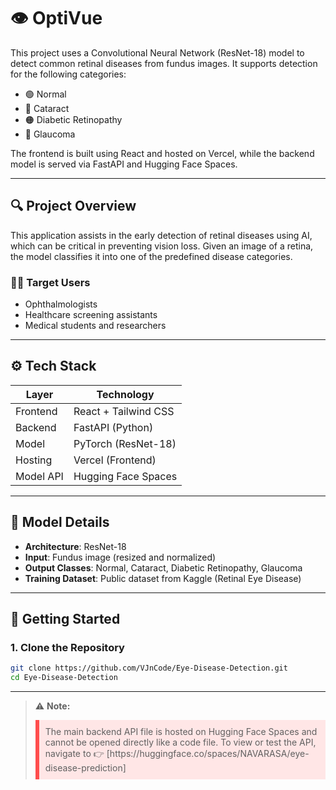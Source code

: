 # 👁️ OptiVue 

This project uses a Convolutional Neural Network (ResNet-18) model to detect common retinal diseases from fundus images. It supports detection for the following categories:

- 🟢 Normal
- 🔴 Cataract
- 🟠 Diabetic Retinopathy
- 🔵 Glaucoma

The frontend is built using React and hosted on Vercel, while the backend model is served via FastAPI and Hugging Face Spaces.

---

## 🔍 Project Overview

This application assists in the early detection of retinal diseases using AI, which can be critical in preventing vision loss. Given an image of a retina, the model classifies it into one of the predefined disease categories.

### 👨‍⚕️ Target Users
- Ophthalmologists
- Healthcare screening assistants
- Medical students and researchers

---

## ⚙️ Tech Stack

| Layer     | Technology              |
|-----------|-------------------------|
| Frontend  | React + Tailwind CSS    |
| Backend   | FastAPI (Python)        |
| Model     | PyTorch (ResNet-18)     |
| Hosting   | Vercel (Frontend)       |
| Model API | Hugging Face Spaces     |

---

## 🧠 Model Details

- **Architecture**: ResNet-18
- **Input**: Fundus image (resized and normalized)
- **Output Classes**: Normal, Cataract, Diabetic Retinopathy, Glaucoma
- **Training Dataset**: Public dataset from Kaggle (Retinal Eye Disease)

---

## 🚀 Getting Started

### 1. Clone the Repository

```bash
git clone https://github.com/VJnCode/Eye-Disease-Detection.git
cd Eye-Disease-Detection
```

---

> ⚠️ **Note:**  
> <div style="background-color:#ffe6e6; padding: 10px; border-left: 6px solid #ff4d4d;">
> The main backend API file is hosted on Hugging Face Spaces and cannot be opened directly like a code file.  
> To view or test the API, navigate to 👉 [https://huggingface.co/spaces/NAVARASA/eye-disease-prediction]
> </div>

